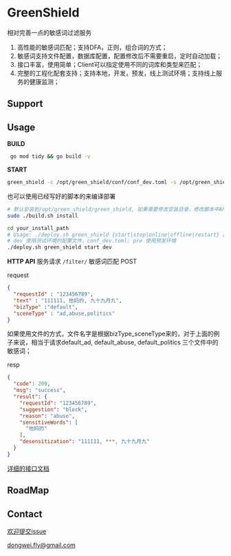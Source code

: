 # GreenShield
相对完善一点的敏感词过滤服务

1. 高性能的敏感词匹配；支持DFA，正则，组合词的方式；
2. 敏感词支持文件配置，数据库配置，配置修改后不需要重启，定时自动加载；
3. 接口丰富，使用简单；Client可以指定使用不同的词库和类型来匹配；
4. 完整的工程化配套支持；支持本地，开发，预发，线上测试环境；支持线上服务的健康监测；

## Support 

## Usage

**BUILD**
```bash
 go mod tidy && go build -v
```

**START**
```bash
green_shield -c /opt/green_shield/conf/conf_dev.toml -s /opt/green_shield/sensitive-words
```

也可以使用已经写好的脚本的来编译部署

```bash 
# 默认安装到/opt/green_shield/green_shield, 如果需要修改安装目录，修改脚本中APP_HOME="/opt/green_shield/"即可；
sudo ./build.sh install 
```

```bash
cd your_install_path
# Usage: ./deploy.sh green_shield {start|stop|online|offline|restart} [dev|pre|prod]
# dev 使用测试环境的配置文件，conf_dev.toml; pre 使用预发环境
./deploy.sh green_shield start dev
```

**HTTP API**
服务请求
`/filter/` 敏感词匹配 POST

request
```json
{
  "requestId" : "123456789",
  "text" : "111111, 他妈的, 九十九月九",
  "bizType" :"default",
  "sceneType" : "ad,abuse,politics"
}
```
如果使用文件的方式，文件名字是根据bizType_sceneType来的，对于上面的例子来说，相当于请求default_ad, default_abuse, default_politics
三个文件中的敏感词；

resp
```json
{
  "code": 200,
  "msg": "success",
  "result": {
    "requestId": "123456789",
    "suggestion": "block",
    "reason": "abuse",
    "sensitiveWords": [
      "他妈的"
    ],
    "desensitization": "111111, ***, 九十九月九"
  }
}
```

[详细的接口文档](./api.md)

## RoadMap

## Contact
[欢迎提交issue](https://github.com/dongweifly/GreenShield/issues)

dongwei.fly@gmail.com
